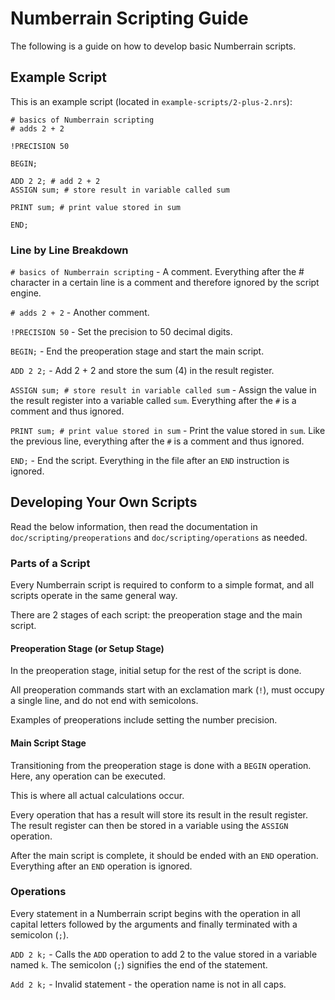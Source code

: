 # Numberrain Scripting Guide

The following is a guide on how to develop basic Numberrain scripts.

## Example Script

This is an example script (located in `example-scripts/2-plus-2.nrs`):

```
# basics of Numberrain scripting
# adds 2 + 2

!PRECISION 50

BEGIN;

ADD 2 2; # add 2 + 2
ASSIGN sum; # store result in variable called sum

PRINT sum; # print value stored in sum

END;

```

### Line by Line Breakdown

`# basics of Numberrain scripting` - A comment. Everything after the # character in a certain line is a comment and therefore ignored by the script engine.

`# adds 2 + 2` - Another comment.

`!PRECISION 50` - Set the precision to 50 decimal digits.

`BEGIN;` - End the preoperation stage and start the main script.

`ADD 2 2;` - Add 2 + 2 and store the sum (4) in the result register.

`ASSIGN sum; # store result in variable called sum` - Assign the value in the result register into a variable called `sum`.
Everything after the `#` is a comment and thus ignored.

`PRINT sum; # print value stored in sum` - Print the value stored in `sum`.
Like the previous line, everything after the `#` is a comment and thus ignored.

`END;` - End the script. Everything in the file after an `END` instruction is ignored.

## Developing Your Own Scripts

Read the below information, then read the documentation in `doc/scripting/preoperations` and `doc/scripting/operations` as needed. 

### Parts of a Script

Every Numberrain script is required to conform to a simple format, and all scripts operate in the same general way.

There are 2 stages of each script: the preoperation stage and the main script.

#### Preoperation Stage (or Setup Stage)

In the preoperation stage, initial setup for the rest of the script is done.

All preoperation commands start with an exclamation mark (`!`), must occupy a single line, and do not end with semicolons.

Examples of preoperations include setting the number precision.

#### Main Script Stage

Transitioning from the preoperation stage is done with a `BEGIN` operation.
Here, any operation can be executed.

This is where all actual calculations occur.

Every operation that has a result will store its result in the result register.
The result register can then be stored in a variable using the `ASSIGN` operation.

After the main script is complete, it should be ended with an `END` operation.
Everything after an `END` operation is ignored.

### Operations

Every statement in a Numberrain script begins with the operation in all capital letters followed by the arguments and finally terminated with a semicolon (`;`).

`ADD 2 k;` - Calls the `ADD` operation to add 2 to the value stored in a variable named `k`.
The semicolon (`;`) signifies the end of the statement.

`Add 2 k;` - Invalid statement - the operation name is not in all caps.
